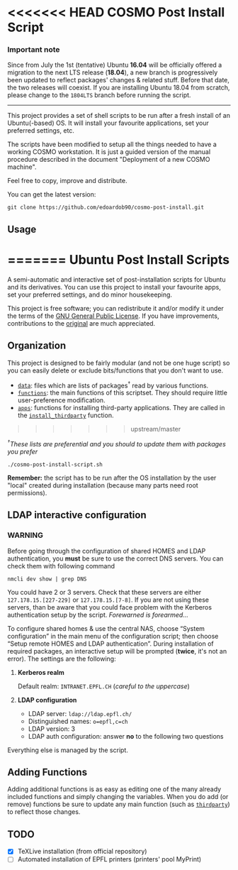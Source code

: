 <<<<<<< HEAD
COSMO Post Install Script
==========================

### Important note

Since from July the 1st (tentative) Ubuntu **16.04** will be officially offered a migration to the next LTS release (**18.04**), a new branch is progressively been updated to reflect packages' changes & related stuff.
Before that date, the two releases will coexist. If you are installing Ubuntu 18.04 from scratch, please change to the `1804LTS` branch before running the script.

---

This project provides a set of shell scripts to be run after a fresh install of an Ubuntu(-based) OS. It will install your favourite applications, set your preferred settings, etc.

The scripts have been modified to setup all the things needed to have a working COSMO workstation. It is just a guided version of the manual procedure described in the document "Deployment of a new COSMO machine".

Feel free to copy, improve and distribute.

You can get the latest version:

    git clone https://github.com/edoardob90/cosmo-post-install.git


## Usage
=======
Ubuntu Post Install Scripts
===========================

A semi-automatic and interactive set of post-installation scripts for Ubuntu and its derivatives. You can use this project to install your favourite apps, set your preferred settings, and do minor housekeeping.

This project is free software; you can redistribute it and/or modify it under the terms of the [GNU General Public License](/LICENSE). If you have improvements, contributions to the [original](https://github.com/snwh/ubuntu-post-install) are much appreciated.

## Organization

This project is designed to be fairly modular (and not be one huge script) so you can easily delete or exclude bits/functions that you don't want to use.

 * [`data`](/data): files which are lists of packages<sup>&dagger;</sup> read by various functions.
 * [`functions`](/functions): the main functions of this scriptset. They should require little user-preference modification.
 * [`apps`](/functions/apps): functions for installing third-party applications. They are called in the [`install_thirdparty`](/functions/install_thirdparty) function.
>>>>>>> upstream/master

*<sup>&dagger;</sup>These lists are preferential and you should to update them with packages you prefer*

```
./cosmo-post-install-script.sh
```

**Remember:** the script has to be run after the OS installation by the user "local" created during installation (because many parts need root permissions).

## LDAP interactive configuration

### WARNING

Before going through the configuration of shared HOMES and LDAP authentication, you **must** be sure to use the correct DNS servers. You can check them with following command

```
nmcli dev show | grep DNS
```
You could have 2 or 3 servers. Check that these servers are either `127.178.15.[227-229]` or `127.178.15.[7-8]`. If you are not using these servers, than be aware that you could face problem with the Kerberos authentication setup by the script. _Forewarned is forearmed..._


To configure shared homes & use the central NAS, choose “System configuration” in the main menu of the configuration script; then choose “Setup remote HOMES and LDAP authentication”.
During installation of required packages, an interactive setup will be prompted (**twice**, it's not an error). The settings are the following:

1. **Kerberos realm**

    Default realm: `INTRANET.EPFL.CH` (*careful to the uppercase*)

2. **LDAP configuration**

    - LDAP server: `ldap://ldap.epfl.ch/`
    - Distinguished names: `o=epfl,c=ch`
    - LDAP version: 3
    - LDAP auth configuration: answer **no** to the following two questions

Everything else is managed by the script.

## Adding Functions

Adding additional functions is as easy as editing one of the many already included functions and simply changing the variables. When you do add (or remove) functions be sure to update any main function (such as [`thirdparty`](/functions/thirdparty)) to reflect those changes.

## TODO
- [x] TeXLive installation (from official repository)
- [ ] Automated installation of EPFL printers (printers' pool MyPrint)
